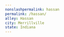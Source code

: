 ```yaml
---
﻿nonslashpermalink: hassan
permalink: /hassan/
alley: Hassan
city: Merrillville
state: Indiana
---
```

